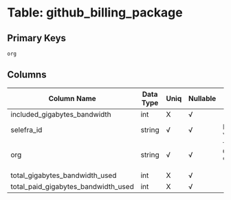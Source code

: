 # Table: github_billing_package

## Primary Keys 

```
org
```


## Columns 

|  Column Name   |  Data Type  | Uniq | Nullable | Description | 
|  ----  | ----  | ----  | ----  | ---- | 
| included_gigabytes_bandwidth | int | X | √ |  | 
| selefra_id | string | √ | √ | primary keys value md5 | 
| org | string | √ | √ | `The Github Organization of the resource.` | 
| total_gigabytes_bandwidth_used | int | X | √ |  | 
| total_paid_gigabytes_bandwidth_used | int | X | √ |  | 


